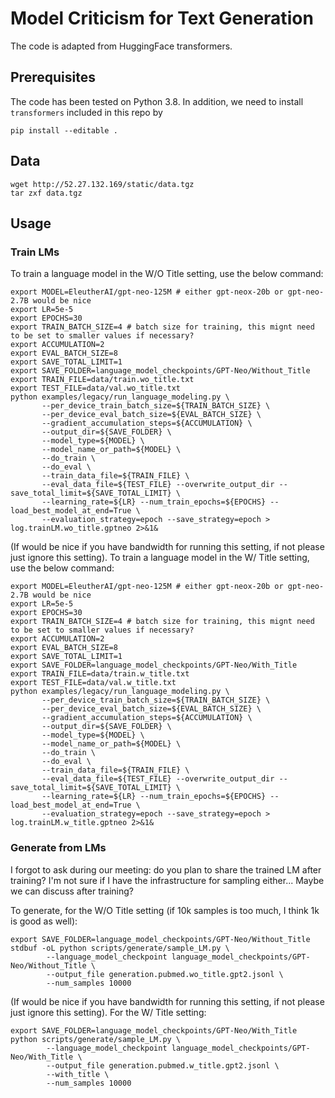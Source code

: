 # Model Criticism for Text Generation

The code is adapted from HuggingFace transformers.

## Prerequisites

The code has been tested on Python 3.8. In addition, we need to install `transformers` included in this repo by

```
pip install --editable .
```


## Data

```
wget http://52.27.132.169/static/data.tgz
tar zxf data.tgz
```

## Usage

### Train LMs

To train a language model in the W/O Title setting, use the below command:

```
export MODEL=EleutherAI/gpt-neo-125M # either gpt-neox-20b or gpt-neo-2.7B would be nice
export LR=5e-5
export EPOCHS=30
export TRAIN_BATCH_SIZE=4 # batch size for training, this mignt need to be set to smaller values if necessary?
export ACCUMULATION=2
export EVAL_BATCH_SIZE=8
export SAVE_TOTAL_LIMIT=1
export SAVE_FOLDER=language_model_checkpoints/GPT-Neo/Without_Title
export TRAIN_FILE=data/train.wo_title.txt
export TEST_FILE=data/val.wo_title.txt
python examples/legacy/run_language_modeling.py \
       --per_device_train_batch_size=${TRAIN_BATCH_SIZE} \
       --per_device_eval_batch_size=${EVAL_BATCH_SIZE} \
       --gradient_accumulation_steps=${ACCUMULATION} \
       --output_dir=${SAVE_FOLDER} \
       --model_type=${MODEL} \
       --model_name_or_path=${MODEL} \
       --do_train \
       --do_eval \
       --train_data_file=${TRAIN_FILE} \
       --eval_data_file=${TEST_FILE} --overwrite_output_dir --save_total_limit=${SAVE_TOTAL_LIMIT} \
       --learning_rate=${LR} --num_train_epochs=${EPOCHS} --load_best_model_at_end=True \
       --evaluation_strategy=epoch --save_strategy=epoch > log.trainLM.wo_title.gptneo 2>&1&

```

(If would be nice if you have bandwidth for running this setting, if not please just ignore this setting). To train a language model in the W/ Title setting, use the below command:

```
export MODEL=EleutherAI/gpt-neo-125M # either gpt-neox-20b or gpt-neo-2.7B would be nice
export LR=5e-5
export EPOCHS=30
export TRAIN_BATCH_SIZE=4 # batch size for training, this mignt need to be set to smaller values if necessary?
export ACCUMULATION=2
export EVAL_BATCH_SIZE=8
export SAVE_TOTAL_LIMIT=1
export SAVE_FOLDER=language_model_checkpoints/GPT-Neo/With_Title
export TRAIN_FILE=data/train.w_title.txt
export TEST_FILE=data/val.w_title.txt
python examples/legacy/run_language_modeling.py \
       --per_device_train_batch_size=${TRAIN_BATCH_SIZE} \
       --per_device_eval_batch_size=${EVAL_BATCH_SIZE} \
       --gradient_accumulation_steps=${ACCUMULATION} \
       --output_dir=${SAVE_FOLDER} \
       --model_type=${MODEL} \
       --model_name_or_path=${MODEL} \
       --do_train \
       --do_eval \
       --train_data_file=${TRAIN_FILE} \
       --eval_data_file=${TEST_FILE} --overwrite_output_dir --save_total_limit=${SAVE_TOTAL_LIMIT} \
       --learning_rate=${LR} --num_train_epochs=${EPOCHS} --load_best_model_at_end=True \
       --evaluation_strategy=epoch --save_strategy=epoch > log.trainLM.w_title.gptneo 2>&1&

```

### Generate from LMs

I forgot to ask during our meeting: do you plan to share the trained LM after training? I'm not sure if I have the infrastructure for sampling either... Maybe we can discuss after training?

To generate, for the W/O Title setting (if 10k samples is too much, I think 1k is good as well):

```
export SAVE_FOLDER=language_model_checkpoints/GPT-Neo/Without_Title
stdbuf -oL python scripts/generate/sample_LM.py \
        --language_model_checkpoint language_model_checkpoints/GPT-Neo/Without_Title \
        --output_file generation.pubmed.wo_title.gpt2.jsonl \
        --num_samples 10000
```

(If would be nice if you have bandwidth for running this setting, if not please just ignore this setting). For the W/ Title setting:

```
export SAVE_FOLDER=language_model_checkpoints/GPT-Neo/With_Title
python scripts/generate/sample_LM.py \
        --language_model_checkpoint language_model_checkpoints/GPT-Neo/With_Title \
        --output_file generation.pubmed.w_title.gpt2.jsonl \
        --with_title \
        --num_samples 10000
```
